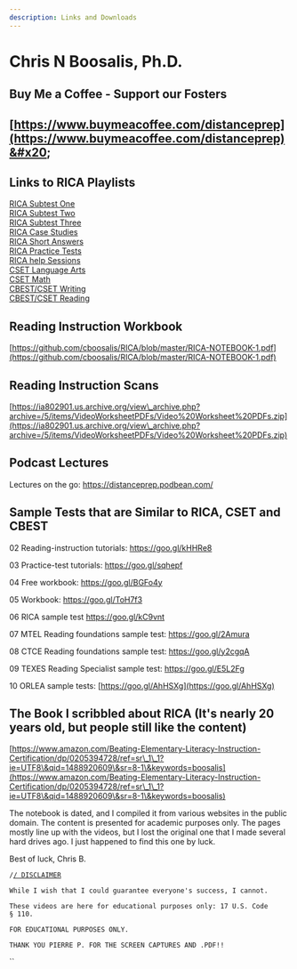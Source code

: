```yaml
---
description: Links and Downloads
---
```


# Chris N Boosalis, Ph.D.

## Buy Me a Coffee - Support our Fosters

## &#x20;[https://www.buymeacoffee.com/distanceprep](https://www.buymeacoffee.com/distanceprep)&#x20;

## Links to RICA Playlists

[RICA Subtest One](https://youtube.com/playlist?list=PLqtE950p5U00ZOQNBrwHZiQ8nNMh0jh2l)\
[RICA Subtest Two](https://youtube.com/playlist?list=PLqtE950p5U014dxGmGn9\_TyWsI38OjOYA)\
[RICA Subtest Three](https://youtube.com/playlist?list=PLqtE950p5U01iuPxWmnotSGvASQ889\_0f)\
[RICA Case Studies](https://youtube.com/playlist?list=PLqtE950p5U021f4sfABXQpi26ZNuWuAqH)\
[RICA Short Answers](https://youtube.com/playlist?list=PLqtE950p5U00JkXFbzUkloBHtFeMCT7KW)\
[RICA Practice Tests](https://youtube.com/playlist?list=PLqtE950p5U03B3etj5iih1xl3XsakvXCm)\
[RICA help Sessions](https://youtube.com/playlist?list=PLqtE950p5U0300YlAeGC4-MORy4I1bClT)\
[CSET Language Arts](https://www.youtube.com/playlist?list=PLqtE950p5U03rxVdHKL67uEw2QUq6NMbI)\
[CSET Math](https://youtube.com/playlist?list=PLqtE950p5U00ffRyIrytww81ZEC4veY66)\
[CBEST/CSET Writing](https://www.youtube.com/playlist?list=PL54CA0C8AF85F2857)\
[CBEST/CSET Reading](https://www.youtube.com/playlist?list=PL54CA0C8AF85F2857)

## Reading Instruction Workbook

[https://github.com/cboosalis/RICA/blob/master/RICA-NOTEBOOK-1.pdf](https://github.com/cboosalis/RICA/blob/master/RICA-NOTEBOOK-1.pdf)

## Reading Instruction Scans

[https://ia802901.us.archive.org/view\_archive.php?archive=/5/items/VideoWorksheetPDFs/Video%20Worksheet%20PDFs.zip](https://ia802901.us.archive.org/view\_archive.php?archive=/5/items/VideoWorksheetPDFs/Video%20Worksheet%20PDFs.zip)

## Podcast Lectures

Lectures on the go: [https://distanceprep.podbean.com/ ](https://distanceprep.podbean.com/)

## Sample Tests that are Similar to RICA, CSET and CBEST

02 Reading-instruction tutorials: [https://goo.gl/kHHRe8 ](https://goo.gl/kHHRe8)

03 Practice-test tutorials: [https://goo.gl/sqhepf ](https://goo.gl/sqhepf)

04 Free workbook: [https://goo.gl/BGFo4y ](https://goo.gl/BGFo4y)

05 Workbook: [https://goo.gl/ToH7f3 ](https://goo.gl/ToH7f3)

06 RICA sample test [https://goo.gl/kC9vnt ](https://goo.gl/kC9vnt)

07 MTEL Reading foundations sample test: [https://goo.gl/2Amura ](https://goo.gl/2Amura)

08 CTCE Reading foundations sample test: [https://goo.gl/y2cgqA ](https://goo.gl/y2cgqA)

09 TEXES Reading Specialist sample test: [https://goo.gl/E5L2Fg ](https://goo.gl/E5L2Fg)

10 ORLEA sample tests: [https://goo.gl/AhHSXg](https://goo.gl/AhHSXg)



## The Book I scribbled about RICA (It's nearly 20 years old, but people still like the content)

[https://www.amazon.com/Beating-Elementary-Literacy-Instruction-Certification/dp/0205394728/ref=sr\_1\_1?ie=UTF8\&qid=1488920609\&sr=8-1\&keywords=boosalis](https://www.amazon.com/Beating-Elementary-Literacy-Instruction-Certification/dp/0205394728/ref=sr\_1\_1?ie=UTF8\&qid=1488920609\&sr=8-1\&keywords=boosalis)

The notebook is dated, and I compiled it from various websites in the public domain. The content is presented for academic purposes only. The pages mostly line up with the videos, but I lost the original one that I made several hard drives ago. I just happened to find this one by luck.



Best of luck, Chris B.



<pre class="language-html"><code class="lang-html">/<a data-footnote-ref href="#user-content-fn-1">/ DISCLAIMER</a>

While I wish that I could guarantee everyone's success, I cannot. 

These videos are here for educational purposes only: 17 U.S. Code § 110.

FOR EDUCATIONAL PURPOSES ONLY. 

THANK YOU PIERRE P. FOR THE SCREEN CAPTURES AND .PDF!!
</code></pre>



``



[^1]: 
